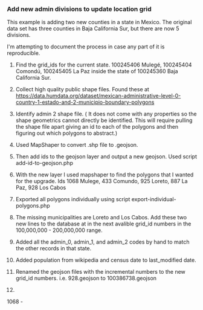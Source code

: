 ### Add new admin divisions to update location grid

This example is adding two new counties in a state in Mexico. The original 
data set has three counties in Baja California Sur, but there are now
5 divisions.

I'm attempting to document the process in case any part of it is reproducible.

1. Find the grid_ids for the current state. 100245406 Mulegé, 100245404 Comondú, 100245405 La Paz inside
the state of 100245360 Baja California Sur. 

2. Collect high quality public shape files. Found these at https://data.humdata.org/dataset/mexican-administrative-level-0-country-1-estado-and-2-municipio-boundary-polygons

3. Identify admin 2 shape file. ( It does not come with any properties so the shape
geometrics cannot directly be identified. This will require pulling the shape file apart
giving an id to each of the polygons and then figuring out which polygons to abstract.)

4. Used MapShaper to convert .shp file to .geojson.

5. Then add ids to the geojson layer and output a new geojson. Used script 
add-id-to-geojson.php 

6. With the new layer I used mapshaper to find the polygons that I wanted for the upgrade.
Ids 1068 Mulege, 433 Comundo, 925 Loreto, 887 La Paz, 928 Los Cabos

7. Exported all polygons individually using script export-individual-polygons.php

8. The missing municipalities are Loreto and Los Cabos. Add these two new lines to the database
at in the next avalible grid_id numbers in the 100,000,000 - 200,000,000 range.

9. Added all the admin_0, admin_1, and admin_2 codes by hand to match the other records in that state.

10. Added population from wikipedia and census date to last_modified date.

11. Renamed the geojson files with the incremental numbers to the new grid_id numbers. i.e. 
928.geojson to 100386738.geojson

12. 

1068 - 